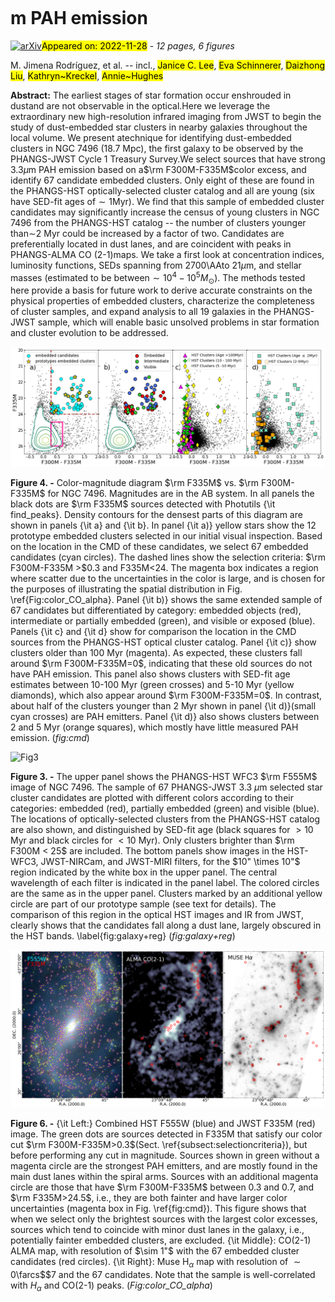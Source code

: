 <div class="macros" style="visibility:hidden;">
$\newcommand{\ensuremath}{}$
$\newcommand{\xspace}{}$
$\newcommand{\object}[1]{\texttt{#1}}$
$\newcommand{\farcs}{{.}''}$
$\newcommand{\farcm}{{.}'}$
$\newcommand{\arcsec}{''}$
$\newcommand{\arcmin}{'}$
$\newcommand{\ion}[2]{#1#2}$
$\newcommand{\textsc}[1]{\textrm{#1}}$
$\newcommand{\hl}[1]{\textrm{#1}}$
$\newcommand{\msun}{M_{\odot}}$
$\newcommand{\sfr}{M_{\odot} yr^{-1}}$</div>

<div class="macros" style="visibility:hidden;">
$\newcommand{$\ensuremath$}{}$
$\newcommand{$\xspace$}{}$
$\newcommand{$\object$}[1]{\texttt{#1}}$
$\newcommand{$\farcs$}{{.}''}$
$\newcommand{$\farcm$}{{.}'}$
$\newcommand{$\arcsec$}{''}$
$\newcommand{$\arcmin$}{'}$
$\newcommand{$\ion$}[2]{#1#2}$
$\newcommand{$\textsc$}[1]{\textrm{#1}}$
$\newcommand{$\hl$}[1]{\textrm{#1}}$
$\newcommand{$\msun$}{M_{\odot}}$
$\newcommand{$\sfr$}{M_{\odot} yr^{-1}}$</div>



<div id="title">

# m PAH emission

</div>
<div id="comments">

[![arXiv](https://img.shields.io/badge/arXiv-2211.13426-b31b1b.svg)](https://arxiv.org/abs/2211.13426)<mark>Appeared on: 2022-11-28</mark> - _12 pages, 6 figures_

</div>
<div id="authors">

M. Jimena Rodríguez, et al. -- incl., <mark>Janice C. Lee</mark>, <mark>Eva Schinnerer</mark>, <mark>Daizhong Liu</mark>, <mark>Kathryn~Kreckel</mark>, <mark>Annie~Hughes</mark>

</div>
<div id="abstract">

**Abstract:** The earliest stages of star formation occur enshrouded in dustand are not observable in the optical.Here we leverage the extraordinary new high-resolution infrared imaging from JWST to begin the study of dust-embedded star clusters in nearby galaxies throughout the local volume.  We present atechnique for identifying dust-embedded clusters in NGC 7496 (18.7 Mpc), the first galaxy to be observed by the PHANGS-JWST Cycle 1 Treasury Survey.We select sources that have strong 3.3$\mu$m PAH emission based on a$\rm F300M-F335M$color excess, and identify 67 candidate embedded clusters.  Only eight of these are found in the PHANGS-HST optically-selected cluster catalog and all are young (six have SED-fit ages of$\sim1$Myr).  We find that this sample of embedded cluster candidates may significantly increase the census of young clusters in NGC 7496 from the PHANGS-HST catalog -- the number of clusters younger than$\sim$2 Myr could be increased by a factor of two.  Candidates are preferentially located in dust lanes, and are coincident with peaks in PHANGS-ALMA CO (2-1)maps. We take a first look at concentration indices, luminosity functions, SEDs spanning from 2700\AAto 21$\mu$m, and stellar masses (estimated to be between$\sim10^4-10^5 M_{\odot}$).  The methods tested here provide a basis for future work to derive accurate constraints on the physical properties of embedded clusters, characterize the completeness of cluster samples, and expand analysis to all 19 galaxies in the PHANGS-JWST sample, which will enable basic unsolved problems in star formation and cluster evolution to be addressed.

</div>

<div id="div_fig1">

<img src="tmp_2211.13426/./CMDs_NGC7496_v4_r.png" alt="Fig4" width="100%"/>

**Figure 4. -** Color-magnitude diagram $\rm F335M$ vs. $\rm F300M-F335M$ for NGC 7496. Magnitudes are in the AB system. In all panels the black dots are $\rm F335M$ sources detected with Photutils {\it find\_peaks}. Density contours for the densest parts of this diagram are shown in panels {\it a} and {\it b}. In panel {\it a)} yellow stars show the 12 prototype embedded clusters selected in our initial visual inspection. Based on the location in the CMD of these candidates, we select 67 embedded candidates (cyan circles). The dashed lines show the selection criteria: $\rm F300M-F335M >$0.3 and F335M$<$24. The magenta box indicates a region where scatter due to the uncertainties in the color is large, and is chosen for the purposes of illustrating the spatial distribution in Fig. \ref{Fig:color_CO_alpha}.
Panel {\it b)} shows the same extended sample of 67 candidates but differentiated by category: embedded objects (red), intermediate or partially embedded (green), and visible or exposed (blue).
Panels {\it c} and {\it d} show for comparison the location in the CMD sources from the PHANGS-HST optical cluster catalog.
Panel {\it c)} show clusters older than 100 Myr (magenta). As expected, these clusters fall around $\rm F300M-F335M=0$, indicating that these old sources do not have PAH emission. This panel also shows clusters with SED-fit age estimates between 10-100 Myr (green crosses) and 5-10 Myr (yellow diamonds), which also appear around $\rm F300M-F335M=0$. In contrast, about half of the clusters younger than 2 Myr shown in panel {\it d)}(small cyan crosses) are PAH emitters. Panel {\it d)} also shows clusters between 2 and 5 Myr (orange squares), which mostly have little measured PAH emission. (*fig:cmd*)

</div>
<div id="div_fig2">

<img src="tmp_2211.13426/./galaxy_plus_region.png" alt="Fig3" width="100%"/>

**Figure 3. -** 
The upper panel shows the PHANGS-HST WFC3 $\rm F555M$ image of NGC 7496.
The sample of 67 PHANGS-JWST 3.3 $\mu$m selected star cluster candidates are plotted with different colors according to their categories: embedded (red), partially embedded (green) and visible (blue).
The locations of optically-selected clusters from the PHANGS-HST catalog are also shown, and distinguished by SED-fit age (black squares for $>10$ Myr and black circles for $<10$ Myr). Only clusters brighter than $\rm F300M < 25$ are included.
The bottom panels show images in the HST-WFC3, JWST-NIRCam, and JWST-MIRI filters, for the $10" \times 10"$ region indicated by the white box in the upper panel. The central wavelength of each filter is indicated in the panel label.
The colored circles are the same as in the upper panel. Clusters marked by an additional yellow circle are part of our prototype sample (see text for details).
The comparison of this region in the optical HST images and IR from JWST, clearly shows that the candidates fall along a dust lane, largely obscured in the HST bands.
\label{fig:galaxy+reg} (*fig:galaxy+reg*)

</div>
<div id="div_fig3">

<img src="tmp_2211.13426/./ngc7496_rgb_co_h_alpha_v2.png" alt="Fig6" width="100%"/>

**Figure 6. -** {\it Left:} Combined HST F555W (blue) and JWST F335M (red) image. The green dots are sources detected in F335M that satisfy our color cut $\rm F300M-F335M>0.3$(Sect. \ref{subsect:selectioncriteria}), but before performing any cut in magnitude.  Sources shown in green without a magenta circle are the strongest PAH emitters, and are mostly found in the main dust lanes within the spiral arms.
Sources with an additional magenta circle are those that have $\rm F300M-F335M$ between 0.3 and 0.7, and $\rm F335M>24.5$, i.e., they are both fainter and have larger color uncertainties (magenta box in Fig. \ref{fig:cmd}). This figure shows that when we select only the brightest sources with the largest color excesses, sources which tend to coincide with minor dust lanes in the galaxy, i.e., potentially fainter embedded clusters, are excluded.
{\it Middle}: CO(2-1) ALMA map, with resolution of $\sim 1"$ with the 67 embedded cluster candidates (red circles).
{\it Right}: Muse H$_{\alpha}$ map with resolution of $\sim 0$\farcs$$7 and the 67 candidates. Note that the sample is well-correlated with $H_{\alpha}$ and CO(2-1) peaks.  (*Fig:color_CO_alpha*)

</div>